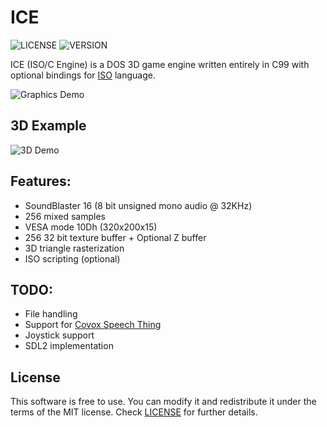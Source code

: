 # ICE
![LICENSE](https://img.shields.io/badge/LICENSE-MIT-green.svg) ![VERSION](https://img.shields.io/badge/BUILD-2-blue)

ICE (ISO/C Engine) is a DOS 3D game engine written entirely in C99 with optional bindings for [ISO](https://github.com/0x1ED1CE/ISO) language.

![Graphics Demo](https://i.imgur.com/NrV2MBO.png)

## 3D Example

![3D Demo](https://i.imgur.com/D2mZmEv.gif)

## Features:
- SoundBlaster 16 (8 bit unsigned mono audio @ 32KHz)
- 256 mixed samples
- VESA mode 10Dh (320x200x15)
- 256 32 bit texture buffer + Optional Z buffer
- 3D triangle rasterization
- ISO scripting (optional)

## TODO:
- File handling
- Support for [Covox Speech Thing](https://en.wikipedia.org/wiki/Covox_Speech_Thing)
- Joystick support
- SDL2 implementation

## License
This software is free to use. You can modify it and redistribute it under the terms of the 
MIT license. Check [LICENSE](LICENSE) for further details.
